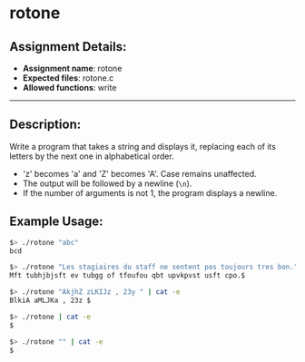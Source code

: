 # rotone

## Assignment Details:
- **Assignment name**: rotone
- **Expected files**: rotone.c
- **Allowed functions**: write

---

## Description:
Write a program that takes a string and displays it, replacing each of its letters by the next one in alphabetical order.

- 'z' becomes 'a' and 'Z' becomes 'A'. Case remains unaffected.
- The output will be followed by a newline (`\n`).
- If the number of arguments is not 1, the program displays a newline.

## Example Usage:

```bash
$> ./rotone "abc"
bcd

$> ./rotone "Les stagiaires du staff ne sentent pas toujours tres bon." | cat -e
Mft tubhjbjsft ev tubgg of tfoufou qbt upvkpvst usft cpo.$

$> ./rotone "AkjhZ zLKIJz , 23y " | cat -e
BlkiA aMLJKa , 23z $

$> ./rotone | cat -e
$

$> ./rotone "" | cat -e
$
